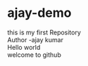 # ajay-demo
this is my first Repository
<br>
Author -ajay kumar
<br>
Hello world
<br>
welcome to github

